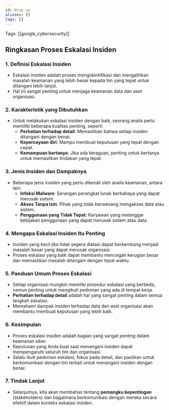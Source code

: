 ```yaml
---
id: Wrap-up
aliases: []
tags: []
---
```


Tags: [[google_cybersecurity]]

## Ringkasan Proses Eskalasi Insiden

### 1. **Definisi Eskalasi Insiden**

- Eskalasi insiden adalah proses mengidentifikasi dan mengalihkan masalah keamanan yang lebih besar kepada tim yang tepat untuk ditangani lebih lanjut.
- Hal ini sangat penting untuk menjaga keamanan data dan aset organisasi.

### 2. **Karakteristik yang Dibutuhkan**

- Untuk melakukan eskalasi insiden dengan baik, seorang analis perlu memiliki beberapa kualitas penting, seperti:
  - **Perhatian terhadap detail**: Memastikan bahwa setiap insiden ditangani dengan benar.
  - **Kepercayaan diri**: Mampu membuat keputusan yang tepat dengan cepat.
  - **Kemampuan bertanya**: Jika ada keraguan, penting untuk bertanya untuk memastikan tindakan yang tepat.

### 3. **Jenis Insiden dan Dampaknya**

- Beberapa jenis insiden yang perlu dikenali oleh analis keamanan, antara lain:
  - **Infeksi Malware**: Serangan perangkat lunak berbahaya yang dapat merusak sistem.
  - **Akses Tanpa Izin**: Pihak yang tidak berwenang mengakses data atau sistem.
  - **Penggunaan yang Tidak Tepat**: Karyawan yang melanggar kebijakan penggunaan yang dapat merusak sistem atau data.

### 4. **Mengapa Eskalasi Insiden Itu Penting**

- Insiden yang kecil jika tidak segera diatasi dapat berkembang menjadi masalah besar yang dapat merusak organisasi.
- Proses eskalasi yang baik dapat membantu mencegah kerugian besar dan memastikan masalah ditangani dengan tepat waktu.

### 5. **Panduan Umum Proses Eskalasi**

- Setiap organisasi mungkin memiliki prosedur eskalasi yang berbeda, namun penting untuk mengikuti pedoman yang ada di tempat kerja.
- **Perhatian terhadap detail** adalah hal yang sangat penting dalam semua langkah eskalasi.
- Memahami dampak insiden terhadap data dan aset organisasi akan membantu membuat keputusan yang lebih baik.

### 6. **Kesimpulan**

- Proses eskalasi insiden adalah bagian yang sangat penting dalam keamanan siber.
- Keputusan yang Anda buat saat menangani insiden dapat mempengaruhi seluruh tim dan organisasi.
- Selalu ikuti pedoman eskalasi, fokus pada detail, dan pastikan untuk berkomunikasi dengan tim terkait untuk menangani insiden dengan benar.

### 7. **Tindak Lanjut**

- Selanjutnya, kita akan membahas tentang **pemangku kepentingan** (stakeholders) dan bagaimana berkomunikasi dengan mereka secara efektif dalam konteks eskalasi insiden.
